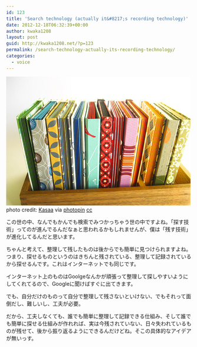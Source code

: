 ```yaml
---
id: 123
title: 'Search technology (actually it&#8217;s recording technology)'
date: 2012-12-18T06:32:39+00:00
author: kwaka1208
layout: post
guid: http://kwaka1208.net/?p=123
permalink: /search-technology-actually-its-recording-technology/
categories:
  - voice
---
```

<img src="/assets/images/2012/12/medium_3019398315.jpg" alt="tidy" width="500" height="350" class="alignnone size-full wp-image-124" />
photo credit: <a href="http://www.flickr.com/photos/kasaa/3019398315/">Kasaa</a> via <a href="http://photopin.com">photopin</a> <a href="http://creativecommons.org/licenses/by-nc/2.0/">cc</a>

この世の中、なんでもかんでも検索でみつかっちゃう世の中ですよね。「探す技術」ってのが進んでるんだなぁと思われるかもしれませんが、僕は「残す技術」が進化してるんだと思います。

ちゃんと考えて、整理して残したものは後からでも簡単に見つけられますよね。つまり、探せるものというのはきちんと残されている、整理して記録されているから探せるんです。これはインターネットでも同じです。

インターネット上のものはGoolgeなんかが頑張って整理して探しやすいようにしてくれてるので、Googleに聞けばすぐに出てきます。

でも、自分だけのものって自分で整理して残さないといけない、でもそれって面倒だし、難しいし、工夫が必要。

だから、工夫しなくても、誰でも簡単に整理して記録できる仕組み、そして誰でも簡単に探せる仕組みが作れれば、実は今残されていない、日々失われているものが残せて、後から振り返るようにできるんだけどね。そこの具体的なアイデアが無いっす。